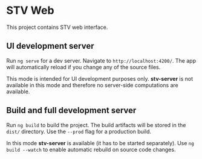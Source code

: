 # STV Web
This project contains STV web interface.

## UI development server

Run `ng serve` for a dev server. Navigate to `http://localhost:4200/`. The app will automatically reload if you change any of the source files.

This mode is intended for UI development purposes only. **stv-server** is not available in this mode and therefore no server-side computations are available.
## Build and full development server

Run `ng build` to build the project. The build artifacts will be stored in the `dist/` directory. Use the `--prod` flag for a production build.

In this mode **stv-server** is available (it has to be started separately). Use `ng build --watch` to enable automatic rebuild on source code changes.
